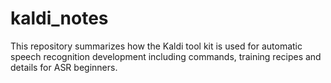 # kaldi_notes
This repository summarizes how the Kaldi tool kit is used for automatic speech recognition development including commands, training recipes and details for ASR beginners.
